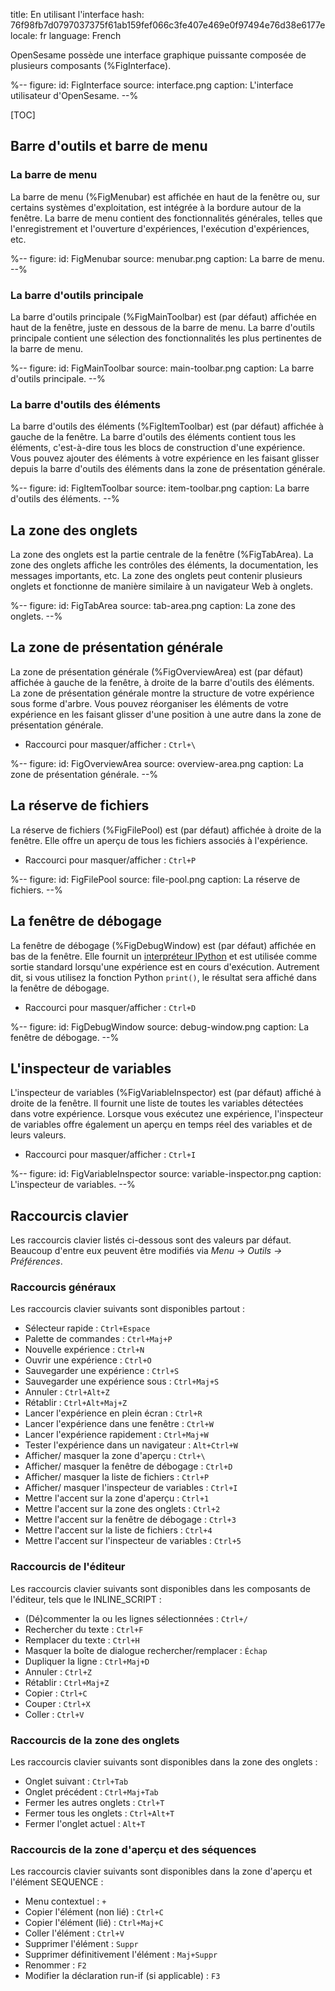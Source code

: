 title: En utilisant l'interface
hash: 76f98fb7d0797037375f61ab159fef066c3fe407e469e0f97494e76d38e6177e
locale: fr
language: French

OpenSesame possède une interface graphique puissante composée de plusieurs composants (%FigInterface).

%--
figure:
 id: FigInterface
 source: interface.png
 caption: L'interface utilisateur d'OpenSesame.
--%


[TOC]

## Barre d'outils et barre de menu

### La barre de menu

La barre de menu (%FigMenubar) est affichée en haut de la fenêtre ou, sur certains systèmes d'exploitation, est intégrée à la bordure autour de la fenêtre. La barre de menu contient des fonctionnalités générales, telles que l'enregistrement et l'ouverture d'expériences, l'exécution d'expériences, etc.

%--
figure:
 id: FigMenubar
 source: menubar.png
 caption: La barre de menu.
--%

### La barre d'outils principale

La barre d'outils principale (%FigMainToolbar) est (par défaut) affichée en haut de la fenêtre, juste en dessous de la barre de menu. La barre d'outils principale contient une sélection des fonctionnalités les plus pertinentes de la barre de menu.

%--
figure:
 id: FigMainToolbar
 source: main-toolbar.png
 caption: La barre d'outils principale.
--%

### La barre d'outils des éléments

La barre d'outils des éléments (%FigItemToolbar) est (par défaut) affichée à gauche de la fenêtre. La barre d'outils des éléments contient tous les éléments, c'est-à-dire tous les blocs de construction d'une expérience. Vous pouvez ajouter des éléments à votre expérience en les faisant glisser depuis la barre d'outils des éléments dans la zone de présentation générale.

%--
figure:
 id: FigItemToolbar
 source: item-toolbar.png
 caption: La barre d'outils des éléments.
--%

## La zone des onglets

La zone des onglets est la partie centrale de la fenêtre (%FigTabArea). La zone des onglets affiche les contrôles des éléments, la documentation, les messages importants, etc. La zone des onglets peut contenir plusieurs onglets et fonctionne de manière similaire à un navigateur Web à onglets.

%--
figure:
 id: FigTabArea
 source: tab-area.png
 caption: La zone des onglets.
--%

## La zone de présentation générale

La zone de présentation générale (%FigOverviewArea) est (par défaut) affichée à gauche de la fenêtre, à droite de la barre d'outils des éléments. La zone de présentation générale montre la structure de votre expérience sous forme d'arbre. Vous pouvez réorganiser les éléments de votre expérience en les faisant glisser d'une position à une autre dans la zone de présentation générale.

- Raccourci pour masquer/afficher : `Ctrl+\`

%--
figure:
 id: FigOverviewArea
 source: overview-area.png
 caption: La zone de présentation générale.
--%

## La réserve de fichiers

La réserve de fichiers (%FigFilePool) est (par défaut) affichée à droite de la fenêtre. Elle offre un aperçu de tous les fichiers associés à l'expérience.

- Raccourci pour masquer/afficher : `Ctrl+P`

%--
figure:
 id: FigFilePool
 source: file-pool.png
 caption: La réserve de fichiers.
--%

## La fenêtre de débogage

La fenêtre de débogage (%FigDebugWindow) est (par défaut) affichée en bas de la fenêtre. Elle fournit un [interpréteur IPython](https://ipython.org/) et est utilisée comme sortie standard lorsqu'une expérience est en cours d'exécution. Autrement dit, si vous utilisez la fonction Python `print()`, le résultat sera affiché dans la fenêtre de débogage.

- Raccourci pour masquer/afficher : `Ctrl+D`

%--
figure:
 id: FigDebugWindow
 source: debug-window.png
 caption: La fenêtre de débogage.
--%

## L'inspecteur de variables

L'inspecteur de variables (%FigVariableInspector) est (par défaut) affiché à droite de la fenêtre. Il fournit une liste de toutes les variables détectées dans votre expérience. Lorsque vous exécutez une expérience, l'inspecteur de variables offre également un aperçu en temps réel des variables et de leurs valeurs.

- Raccourci pour masquer/afficher : `Ctrl+I`

%--
figure:
 id: FigVariableInspector
 source: variable-inspector.png
 caption: L'inspecteur de variables.
--%

## Raccourcis clavier

Les raccourcis clavier listés ci-dessous sont des valeurs par défaut. Beaucoup d'entre eux peuvent être modifiés via *Menu → Outils → Préférences*.

### Raccourcis généraux

Les raccourcis clavier suivants sont disponibles partout :

- Sélecteur rapide : `Ctrl+Espace`
- Palette de commandes : `Ctrl+Maj+P`
- Nouvelle expérience : `Ctrl+N`
- Ouvrir une expérience : `Ctrl+O`
- Sauvegarder une expérience : `Ctrl+S`
- Sauvegarder une expérience sous : `Ctrl+Maj+S`
- Annuler : `Ctrl+Alt+Z`
- Rétablir : `Ctrl+Alt+Maj+Z`
- Lancer l'expérience en plein écran : `Ctrl+R`
- Lancer l'expérience dans une fenêtre : `Ctrl+W`
- Lancer l'expérience rapidement : `Ctrl+Maj+W`
- Tester l'expérience dans un navigateur : `Alt+Ctrl+W`
- Afficher/ masquer la zone d'aperçu : `Ctrl+\`
- Afficher/ masquer la fenêtre de débogage : `Ctrl+D`
- Afficher/ masquer la liste de fichiers : `Ctrl+P`
- Afficher/ masquer l'inspecteur de variables : `Ctrl+I`
- Mettre l'accent sur la zone d'aperçu : `Ctrl+1`
- Mettre l'accent sur la zone des onglets : `Ctrl+2`
- Mettre l'accent sur la fenêtre de débogage : `Ctrl+3`
- Mettre l'accent sur la liste de fichiers : `Ctrl+4`
- Mettre l'accent sur l'inspecteur de variables : `Ctrl+5`

### Raccourcis de l'éditeur

Les raccourcis clavier suivants sont disponibles dans les composants de l'éditeur, tels que le INLINE_SCRIPT :

- (Dé)commenter la ou les lignes sélectionnées : `Ctrl+/`
- Rechercher du texte : `Ctrl+F`
- Remplacer du texte : `Ctrl+H`
- Masquer la boîte de dialogue rechercher/remplacer : `Échap`
- Dupliquer la ligne : `Ctrl+Maj+D`
- Annuler : `Ctrl+Z`
- Rétablir : `Ctrl+Maj+Z`
- Copier : `Ctrl+C`
- Couper : `Ctrl+X`
- Coller : `Ctrl+V`

### Raccourcis de la zone des onglets

Les raccourcis clavier suivants sont disponibles dans la zone des onglets :

- Onglet suivant : `Ctrl+Tab`
- Onglet précédent : `Ctrl+Maj+Tab`
- Fermer les autres onglets : `Ctrl+T`
- Fermer tous les onglets : `Ctrl+Alt+T`
- Fermer l'onglet actuel : `Alt+T`

### Raccourcis de la zone d'aperçu et des séquences

Les raccourcis clavier suivants sont disponibles dans la zone d'aperçu et l'élément SEQUENCE :

- Menu contextuel : `+`
- Copier l'élément (non lié) : `Ctrl+C`
- Copier l'élément (lié) : `Ctrl+Maj+C`
- Coller l'élément : `Ctrl+V`
- Supprimer l'élément : `Suppr`
- Supprimer définitivement l'élément : `Maj+Suppr`
- Renommer : `F2`
- Modifier la déclaration run-if (si applicable) : `F3`